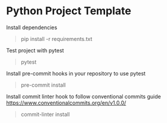 # Python Project Template

Install dependencies
> pip install -r requirements.txt

Test project with pytest
> pytest

Install pre-commit hooks in your repository to use pytest 
> pre-commit install

Install commit linter hook to follow conventional commits guide https://www.conventionalcommits.org/en/v1.0.0/
> commit-linter install
